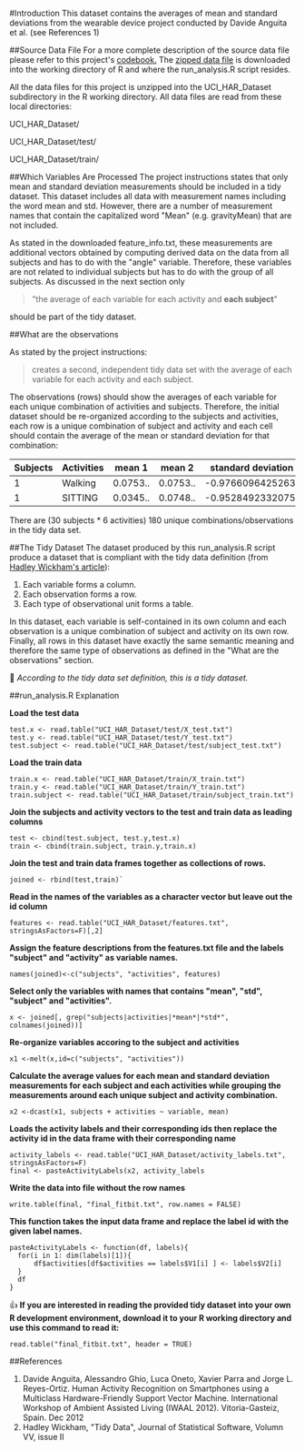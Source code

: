 #Introduction
This dataset contains the averages of mean and standard deviations from the wearable 
device project conducted by Davide Anguita et al. (see References 1) 

##Source Data File
For a more complete description of the source data file please refer to this project's [codebook.](https://github.com/tim-to/cleaning-data-project/blob/master/codebook.md)
The [zipped data file](https://d396qusza40orc.cloudfront.net/getdata%2Fprojectfiles%2FUCI%20HAR%20Dataset.zip) 
is downloaded into the working directory of R and where the run_analysis.R script resides. 

All the data files for this project is unzipped into the UCI_HAR_Dataset subdirectory in 
the R working directory. All data files are read from these local directories: 

UCI_HAR_Dataset/

UCI_HAR_Dataset/test/

UCI_HAR_Dataset/train/

##Which Variables Are Processed
The project instructions states that only mean and standard deviation measurements should
be included in a tidy dataset. 
This dataset includes all data with measurement names including the word mean and std. 
However, there are a number of measurement names that contain the capitalized word "Mean" 
(e.g. gravityMean) that are not included. 

As stated in the downloaded feature_info.txt, these measurements are 
additional vectors obtained by computing derived data on the data from all subjects and 
has to do with the "angle" variable. Therefore, these variables are not related to 
individual subjects but has to do with the group of all subjects. As discussed in the 
next section only 
> "the average of each variable for each activity and **each subject**"

should be part of the tidy dataset.


##What are the observations 

As stated by the project instructions:
> creates a second, independent tidy data set with the average of each variable for each activity and each subject.

The observations (rows) should show the averages of each variable for each unique 
combination of activities and subjects. 
Therefore, the initial dataset should be re-organized according to the 
subjects and activities, each row is a unique combination of subject and activity
and each cell should contain the average of the mean or standard deviation for that 
combination:

Subjects | Activities | mean 1 | mean 2 | standard deviation 1 | ...
---------|------------|--------|--------|----------------------|-----
1        | Walking    |0.0753..|0.0753..|-0.976609642526316    | ...
1        | SITTING    |0.0345..|0.0748..|-0.952849233207547    | ... 

There are (30 subjects * 6 activities) 180 unique combinations/observations in the tidy 
data set.

##The Tidy Dataset
The dataset produced by this run_analysis.R script produce a dataset that is compliant
with the tidy data definition (from [Hadley Wickham's article](http://www.jstatsoft.org/v59/i10/paper)):

1. Each variable forms a column.
2. Each observation forms a row.
3. Each type of observational unit forms a table.

In this dataset, each variable is self-contained in its own column and each observation is
a unique combination of subject and activity on its own row. Finally, all rows in this 
dataset have exactly the same semantic meaning and therefore the same type of observations
as defined in the "What are the observations" section. 

:round_pushpin:
*According to the tidy data set definition, this is a tidy dataset.*


##run_analysis.R Explanation

**Load the test data**

	test.x <- read.table("UCI_HAR_Dataset/test/X_test.txt")
	test.y <- read.table("UCI_HAR_Dataset/test/Y_test.txt")
	test.subject <- read.table("UCI_HAR_Dataset/test/subject_test.txt")

**Load the train data**

	train.x <- read.table("UCI_HAR_Dataset/train/X_train.txt")
	train.y <- read.table("UCI_HAR_Dataset/train/Y_train.txt")
	train.subject <- read.table("UCI_HAR_Dataset/train/subject_train.txt")

**Join the subjects and activity vectors to the test and train data as leading columns**
	
	test <- cbind(test.subject, test.y,test.x)
	train <- cbind(train.subject, train.y,train.x)
**Join the test and train data frames together as collections of rows.**
	
	joined <- rbind(test,train)`

**Read in the names of the variables as a character vector but leave out the id column**
	
	features <- read.table("UCI_HAR_Dataset/features.txt", stringsAsFactors=F)[,2]

**Assign the feature descriptions from the features.txt file and the labels "subject" and
"activity" as variable names.**

	names(joined)<-c("subjects", "activities", features)

**Select only the variables with names that contains "mean", "std", "subject"
and "activities".**
	
	x <- joined[, grep("subjects|activities|*mean*|*std*", colnames(joined))]

**Re-organize variables accoring to the subject and activities**

	x1 <-melt(x,id=c("subjects", "activities"))

**Calculate the average values for each mean and standard deviation measurements for
each subject and each activities while grouping the measurements around each unique
subject and activity combination.**

	x2 <-dcast(x1, subjects + activities ~ variable, mean)

**Loads the activity labels and their corresponding ids then replace the activity id
in the data frame with their corresponding name**
	
	activity_labels <- read.table("UCI_HAR_Dataset/activity_labels.txt", stringsAsFactors=F)
	final <- pasteActivityLabels(x2, activity_labels
	
	
**Write the data into file without the row names**
	
    write.table(final, "final_fitbit.txt", row.names = FALSE)

**This function takes the input data frame and replace the label id with the given label
names.**

	pasteActivityLabels <- function(df, labels){
	  for(i in 1: dim(labels)[1]){
		  df$activities[df$activities == labels$V1[i] ] <- labels$V2[i]
	  }
	  df
	}

:thumbsup:
**If you are interested in reading the provided tidy dataset into your own R development 
environment, download it to your R working directory and use this command to read it:**

    read.table("final_fitbit.txt", header = TRUE)


##References
1. Davide Anguita, Alessandro Ghio, Luca Oneto, Xavier Parra and Jorge L. Reyes-Ortiz. 
Human Activity Recognition on Smartphones using a Multiclass Hardware-Friendly 
Support Vector Machine. International Workshop of Ambient Assisted Living (IWAAL 2012). 
Vitoria-Gasteiz, Spain. Dec 2012
2. Hadley Wickham, "Tidy Data", Journal of Statistical Software, Volumn VV, issue II